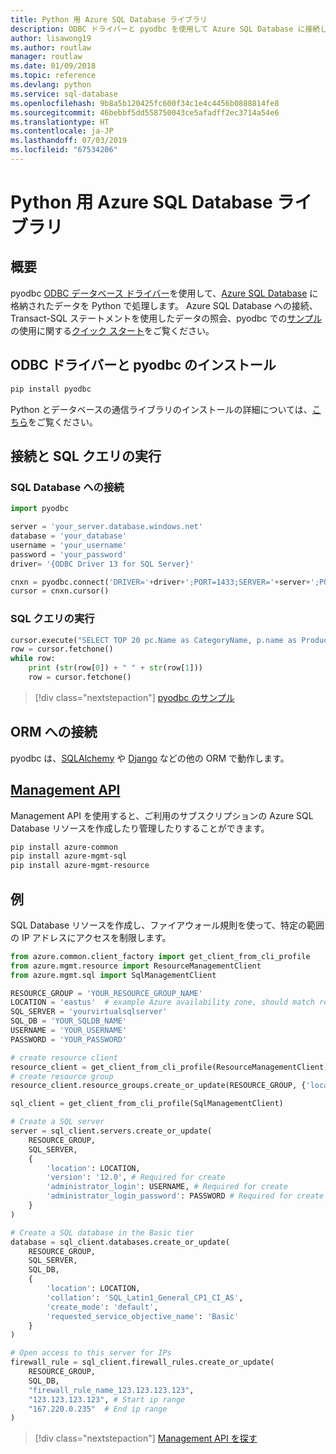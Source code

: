 ```yaml
---
title: Python 用 Azure SQL Database ライブラリ
description: ODBC ドライバーと pyodbc を使用して Azure SQL Database に接続したり、Management API を使用して Azure SQL インスタンスを管理したりします。
author: lisawong19
ms.author: routlaw
manager: routlaw
ms.date: 01/09/2018
ms.topic: reference
ms.devlang: python
ms.service: sql-database
ms.openlocfilehash: 9b8a5b120425fc600f34c1e4c4456b0888814fe8
ms.sourcegitcommit: 46bebbf5dd558750043ce5afadff2ec3714a54e6
ms.translationtype: HT
ms.contentlocale: ja-JP
ms.lasthandoff: 07/03/2019
ms.locfileid: "67534206"
---
```

# <a name="azure-sql-database-libraries-for-python"></a>Python 用 Azure SQL Database ライブラリ

## <a name="overview"></a>概要

pyodbc [ODBC データベース ドライバー](https://github.com/mkleehammer/pyodbc/wiki/Drivers-and-Driver-Managers)を使用して、[Azure SQL Database](/azure/sql-database/sql-database-technical-overview) に格納されたデータを Python で処理します。 Azure SQL Database への接続、Transact-SQL ステートメントを使用したデータの照会、pyodbc での[サンプル](https://github.com/mkleehammer/pyodbc/wiki/Getting-started)の使用に関する[クイック スタート](https://docs.microsoft.com/azure/sql-database/sql-database-connect-query-python)をご覧ください。

## <a name="install-odbc-driver-and-pyodbc"></a>ODBC ドライバーと pyodbc のインストール

```bash
pip install pyodbc
```
Python とデータベースの通信ライブラリのインストールの詳細については、[こちら](https://docs.microsoft.com/azure/sql-database/sql-database-connect-query-python#prerequisites)をご覧ください。

## <a name="connect-and-execute-a-sql-query"></a>接続と SQL クエリの実行

### <a name="connect-to-a-sql-database"></a>SQL Database への接続

```python
import pyodbc

server = 'your_server.database.windows.net'
database = 'your_database'
username = 'your_username'
password = 'your_password'
driver= '{ODBC Driver 13 for SQL Server}'

cnxn = pyodbc.connect('DRIVER='+driver+';PORT=1433;SERVER='+server+';PORT=1443;DATABASE='+database+';UID='+username+';PWD='+ password)
cursor = cnxn.cursor()
```

### <a name="execute-a-sql-query"></a>SQL クエリの実行

```python
cursor.execute("SELECT TOP 20 pc.Name as CategoryName, p.name as ProductName FROM [SalesLT].[ProductCategory] pc JOIN [SalesLT].[Product] p ON pc.productcategoryid = p.productcategoryid")
row = cursor.fetchone()
while row:
    print (str(row[0]) + " " + str(row[1]))
    row = cursor.fetchone()
```

> [!div class="nextstepaction"]
> [pyodbc のサンプル](https://github.com/mkleehammer/pyodbc/wiki/Getting-started)

## <a name="connecting-to-orms"></a>ORM への接続

pyodbc は、[SQLAlchemy](https://docs.sqlalchemy.org/en/latest/dialects/mssql.html?highlight=pyodbc#module-sqlalchemy.dialects.mssql.pyodbc) や [Django](https://github.com/lionheart/django-pyodbc/) などの他の ORM で動作します。 

## <a name="management-apipythonapioverviewazuresqlmanagement"></a>[Management API](/python/api/overview/azure/sql/management)

Management API を使用すると、ご利用のサブスクリプションの Azure SQL Database リソースを作成したり管理したりすることができます。 

```bash
pip install azure-common
pip install azure-mgmt-sql
pip install azure-mgmt-resource
```

## <a name="example"></a>例

SQL Database リソースを作成し、ファイアウォール規則を使って、特定の範囲の IP アドレスにアクセスを制限します。

```python
from azure.common.client_factory import get_client_from_cli_profile
from azure.mgmt.resource import ResourceManagementClient
from azure.mgmt.sql import SqlManagementClient

RESOURCE_GROUP = 'YOUR_RESOURCE_GROUP_NAME'
LOCATION = 'eastus'  # example Azure availability zone, should match resource group
SQL_SERVER = 'yourvirtualsqlserver'
SQL_DB = 'YOUR_SQLDB_NAME'
USERNAME = 'YOUR_USERNAME'
PASSWORD = 'YOUR_PASSWORD'

# create resource client
resource_client = get_client_from_cli_profile(ResourceManagementClient)
# create resource group
resource_client.resource_groups.create_or_update(RESOURCE_GROUP, {'location': LOCATION})

sql_client = get_client_from_cli_profile(SqlManagementClient)

# Create a SQL server
server = sql_client.servers.create_or_update(
    RESOURCE_GROUP,
    SQL_SERVER,
    {
        'location': LOCATION,
        'version': '12.0', # Required for create
        'administrator_login': USERNAME, # Required for create
        'administrator_login_password': PASSWORD # Required for create
    }
)

# Create a SQL database in the Basic tier
database = sql_client.databases.create_or_update(
    RESOURCE_GROUP,
    SQL_SERVER,
    SQL_DB,
    {
        'location': LOCATION,
        'collation': 'SQL_Latin1_General_CP1_CI_AS',
        'create_mode': 'default',
        'requested_service_objective_name': 'Basic'
    }
)

# Open access to this server for IPs
firewall_rule = sql_client.firewall_rules.create_or_update(
    RESOURCE_GROUP,
    SQL_DB,
    "firewall_rule_name_123.123.123.123",
    "123.123.123.123", # Start ip range
    "167.220.0.235"  # End ip range
)
```
> [!div class="nextstepaction"]
> [Management API を探す](/python/api/overview/azure/sql/management)

